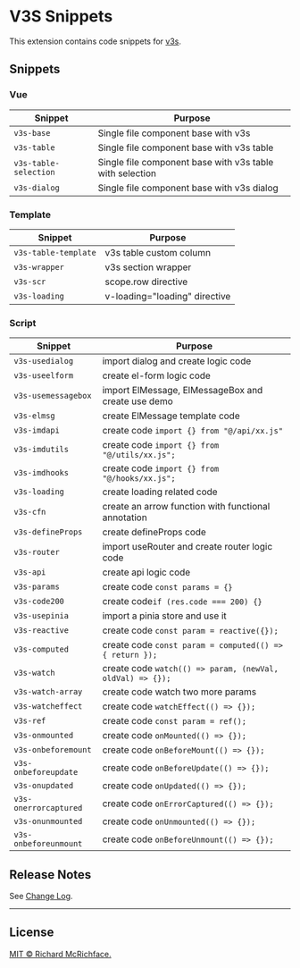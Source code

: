 # V3S Snippets

This extension contains code snippets for [v3s](https://github.com/wangyupo/v3s).

## Snippets

### Vue

| Snippet               | Purpose                                                  |
| --------------------- | -------------------------------------------------------- |
| `v3s-base`            | Single file component base with v3s                      |
| `v3s-table`           | Single file component base with v3s table                |
| `v3s-table-selection` | Single file component base with v3s table with selection |
| `v3s-dialog`          | Single file component base with v3s dialog               |

### Template

| Snippet              | Purpose                       |
| -------------------- | ----------------------------- |
| `v3s-table-template` | v3s table custom column       |
| `v3s-wrapper`        | v3s section wrapper           |
| `v3s-scr`            | scope.row directive           |
| `v3s-loading`        | v-loading="loading" directive |

### Script

| Snippet               | Purpose                                                   |
| --------------------- | --------------------------------------------------------- |
| `v3s-usedialog`       | import dialog and create logic code                       |
| `v3s-useelform`       | create el-form logic code                                 |
| `v3s-usemessagebox`   | import ElMessage, ElMessageBox and create use demo        |
| `v3s-elmsg`           | create ElMessage template code                            |
| `v3s-imdapi`          | create code `import {} from "@/api/xx.js"`                |
| `v3s-imdutils`        | create code `import {} from "@/utils/xx.js";`             |
| `v3s-imdhooks`        | create code `import {} from "@/hooks/xx.js";`             |
| `v3s-loading`         | create loading related code                               |
| `v3s-cfn`             | create an arrow function with functional annotation       |
| `v3s-defineProps`     | create defineProps code                                   |
| `v3s-router`          | import useRouter and create router logic code             |
| `v3s-api`             | create api logic code                                     |
| `v3s-params`          | create code `const params = {}`                           |
| `v3s-code200`         | create code`if (res.code === 200) {}`                     |
| `v3s-usepinia`        | import a pinia store and use it                           |
| `v3s-reactive`        | create code `const param = reactive({});`                 |
| `v3s-computed`        | create code `const param = computed(() => { return });`   |
| `v3s-watch`           | create code `watch(() => param, (newVal, oldVal) => {});` |
| `v3s-watch-array`     | create code watch two more params                         |
| `v3s-watcheffect`     | create code `watchEffect(() => {});`                      |
| `v3s-ref`             | create code `const param = ref();`                        |
| `v3s-onmounted`       | create code `onMounted(() => {});`                        |
| `v3s-onbeforemount`   | create code `onBeforeMount(() => {});`                    |
| `v3s-onbeforeupdate`  | create code `onBeforeUpdate(() => {});`                   |
| `v3s-onupdated`       | create code `onUpdated(() => {});`                        |
| `v3s-onerrorcaptured` | create code `onErrorCaptured(() => {});`                  |
| `v3s-onunmounted`     | create code `onUnmounted(() => {});`                      |
| `v3s-onbeforeunmount` | create code `onBeforeUnmount(() => {});`                  |

## Release Notes

See [Change Log](https://github.com/wangyupo/V3S-Snippets/blob/main/CHANGELOG.md).

---

## License

[MIT © Richard McRichface.](https://github.com/wangyupo/V3S-Snippets/blob/main/LICENSE)
